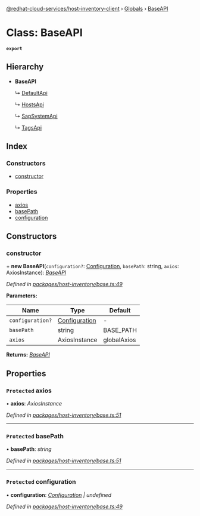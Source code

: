 [@redhat-cloud-services/host-inventory-client](../README.md) › [Globals](../globals.md) › [BaseAPI](baseapi.md)

# Class: BaseAPI

**`export`** 

## Hierarchy

* **BaseAPI**

  ↳ [DefaultApi](defaultapi.md)

  ↳ [HostsApi](hostsapi.md)

  ↳ [SapSystemApi](sapsystemapi.md)

  ↳ [TagsApi](tagsapi.md)

## Index

### Constructors

* [constructor](baseapi.md#constructor)

### Properties

* [axios](baseapi.md#protected-axios)
* [basePath](baseapi.md#protected-basepath)
* [configuration](baseapi.md#protected-configuration)

## Constructors

###  constructor

\+ **new BaseAPI**(`configuration?`: [Configuration](configuration.md), `basePath`: string, `axios`: AxiosInstance): *[BaseAPI](baseapi.md)*

*Defined in [packages/host-inventory/base.ts:49](https://github.com/fhlavac/javascript-clients/blob/master/packages/host-inventory/base.ts#L49)*

**Parameters:**

Name | Type | Default |
------ | ------ | ------ |
`configuration?` | [Configuration](configuration.md) | - |
`basePath` | string | BASE_PATH |
`axios` | AxiosInstance | globalAxios |

**Returns:** *[BaseAPI](baseapi.md)*

## Properties

### `Protected` axios

• **axios**: *AxiosInstance*

*Defined in [packages/host-inventory/base.ts:51](https://github.com/fhlavac/javascript-clients/blob/master/packages/host-inventory/base.ts#L51)*

___

### `Protected` basePath

• **basePath**: *string*

*Defined in [packages/host-inventory/base.ts:51](https://github.com/fhlavac/javascript-clients/blob/master/packages/host-inventory/base.ts#L51)*

___

### `Protected` configuration

• **configuration**: *[Configuration](configuration.md) | undefined*

*Defined in [packages/host-inventory/base.ts:49](https://github.com/fhlavac/javascript-clients/blob/master/packages/host-inventory/base.ts#L49)*
